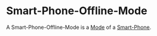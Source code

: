 # Smart-Phone-Offline-Mode

A Smart-Phone-Offline-Mode is a [Mode](600183.md) of a [Smart-Phone](20000005.md).
